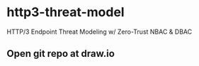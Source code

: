 # http3-threat-model
HTTP/3 Endpoint Threat Modeling w/ Zero-Trust NBAC &amp; DBAC

## Open git repo at draw.io
